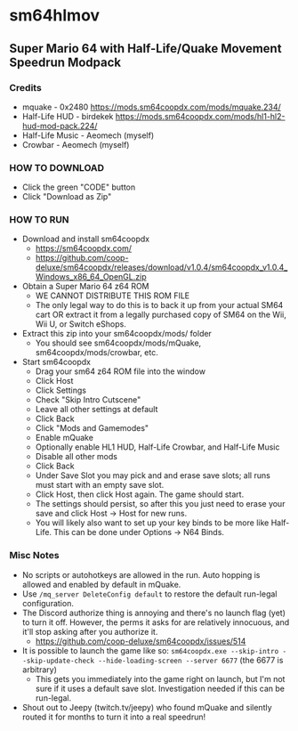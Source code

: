 # sm64hlmov
## Super Mario 64 with Half-Life/Quake Movement Speedrun Modpack

### Credits
- mquake - 0x2480 https://mods.sm64coopdx.com/mods/mquake.234/
- Half-Life HUD - birdekek https://mods.sm64coopdx.com/mods/hl1-hl2-hud-mod-pack.224/
- Half-Life Music - Aeomech (myself)
- Crowbar - Aeomech (myself)

### HOW TO DOWNLOAD
- Click the green "CODE" button
- Click "Download as Zip"

### HOW TO RUN
- Download and install sm64coopdx
  - https://sm64coopdx.com/
  - https://github.com/coop-deluxe/sm64coopdx/releases/download/v1.0.4/sm64coopdx_v1.0.4_Windows_x86_64_OpenGL.zip
- Obtain a Super Mario 64 z64 ROM
  - WE CANNOT DISTRIBUTE THIS ROM FILE
  - The only legal way to do this is to back it up from your actual SM64 cart OR extract it from a legally purchased copy of SM64 on the Wii, Wii U, or Switch eShops.
- Extract this zip into your sm64coopdx/mods/ folder
  - You should see sm64coopdx/mods/mQuake, sm64coopdx/mods/crowbar, etc.
- Start sm64coopdx
  - Drag your sm64 z64 ROM file into the window
  - Click Host
  - Click Settings
  - Check "Skip Intro Cutscene"
  - Leave all other settings at default
  - Click Back
  - Click "Mods and Gamemodes"
  - Enable mQuake
  - Optionally enable HL1 HUD, Half-Life Crowbar, and Half-Life Music
  - Disable all other mods
  - Click Back
  - Under Save Slot you may pick and and erase save slots; all runs must start with an empty save slot.
  - Click Host, then click Host again. The game should start.
  - The settings should persist, so after this you just need to erase your save and click Host -> Host for new runs.
  - You will likely also want to set up your key binds to be more like Half-Life. This can be done under Options -> N64 Binds.

### Misc Notes
- No scripts or autohotkeys are allowed in the run. Auto hopping is allowed and enabled by default in mQuake.
- Use `/mq_server DeleteConfig default` to restore the default run-legal configuration.
- The Discord authorize thing is annoying and there's no launch flag (yet) to turn it off. However, the perms it asks for are relatively innocuous, and it'll stop asking after you authorize it.
  - https://github.com/coop-deluxe/sm64coopdx/issues/514
- It is possible to launch the game like so: `sm64coopdx.exe --skip-intro --skip-update-check --hide-loading-screen --server 6677` (the 6677 is arbitrary)
  - This gets you immediately into the game right on launch, but I'm not sure if it uses a default save slot. Investigation needed if this can be run-legal.
- Shout out to Jeepy (twitch.tv/jeepy) who found mQuake and silently routed it for months to turn it into a real speedrun!